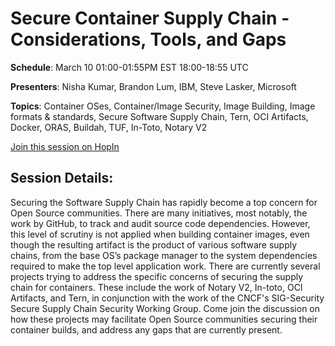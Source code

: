 # Secure Container Supply Chain - Considerations, Tools, and Gaps

**Schedule**: March 10 01:00-01:55PM EST 18:00-18:55 UTC

**Presenters**: Nisha Kumar, Brandon Lum, IBM, Steve Lasker, Microsoft

**Topics**: Container OSes, Container/Image Security, Image Building, Image formats & standards, Secure Software Supply Chain, Tern, OCI Artifacts, Docker, ORAS, Buildah, TUF, In-Toto, Notary V2

[Join this session on HopIn](https://hopin.com/events/container-plumbing-days)

## Session Details:

Securing the Software Supply Chain has rapidly become a top concern for Open Source communities. There are many initiatives, most notably, the work by GitHub, to track and audit source code dependencies. However, this level of scrutiny is not applied when building container images, even though the resulting artifact is the product of various software supply chains, from the base OS’s package manager to the system dependencies required to make the top level application work. There are currently several projects trying to address the specific concerns of securing the supply chain for containers. These include the work of Notary V2, In-toto, OCI Artifacts, and Tern, in conjunction with the work of the CNCF's SIG-Security Secure Supply Chain Security Working Group. Come join the discussion on how these projects may facilitate Open Source communities securing their container builds, and address any gaps that are currently present.
